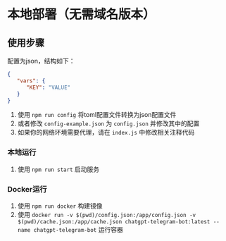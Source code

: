 # 本地部署（无需域名版本）

## 使用步骤
配置为json，结构如下：
```json
{
   "vars": {
      "KEY": "VALUE"
   }
}
```
1. 使用 `npm run config` 将toml配置文件转换为json配置文件
2. 或者修改 `config-example.json` 为 `config.json` 并修改其中的配置
3. 如果你的网络环境需要代理，请在 `index.js` 中修改相关注释代码

### 本地运行
1. 使用 `npm run start` 启动服务

### Docker运行
1. 使用 `npm run docker` 构建镜像
2. 使用 `docker run -v $(pwd)/config.json:/app/config.json -v $(pwd)/cache.json:/app/cache.json chatgpt-telegram-bot:latest --name chatgpt-telegram-bot` 运行容器